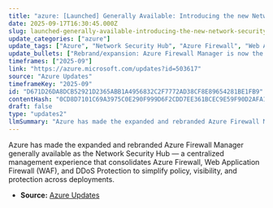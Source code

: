 ```yaml
---
title: "azure: [Launched] Generally Available: Introducing the new Network Security Hub experience"
date: 2025-09-17T16:30:45.000Z
slug: launched-generally-available-introducing-the-new-network-security-hub-experience
update_categories: ["azure"]
update_tags: ["Azure", "Network Security Hub", "Azure Firewall", "Web Application Firewall", "DDoS Protection", "General Availability", "Microsoft Azure"]
update_bullets: ["Rebrand/expansion: Azure Firewall Manager is now the Network Security Hub and is generally available.", "Consolidated services: brings together Azure Firewall, WAF, and DDoS Protection into one interface.", "Simplified management: centralizes security policy configuration, monitoring, and operational workflows.", "Improved visibility: unified view for protection posture and threat mitigation across resources.", "Target outcome: reduce operational complexity and streamline network security at scale."]
timeframes: ["2025-09"]
link: "https://azure.microsoft.com/updates?id=503617"
source: "Azure Updates"
timeframeKey: "2025-09"
id: "D671D26DA8DCB52921D2365ABB1A4956832C2F7772AD38CF8E89654281BE1FB9"
contentHash: "0CD8D7101C69A3975C0E290F999D6F2CDD7EE361BCEC9E59F90D2AFA19B26718"
draft: false
type: "updates2"
llmSummary: "Azure has made the expanded and rebranded Azure Firewall Manager generally available as the Network Security Hub — a centralized management experience that consolidates Azure Firewall, Web Application Firewall (WAF), and DDoS Protection to simplify policy, visibility, and protection across deployments."
---
```


Azure has made the expanded and rebranded Azure Firewall Manager generally available as the Network Security Hub — a centralized management experience that consolidates Azure Firewall, Web Application Firewall (WAF), and DDoS Protection to simplify policy, visibility, and protection across deployments.

- **Source:** [Azure Updates](https://azure.microsoft.com/updates?id=503617)
